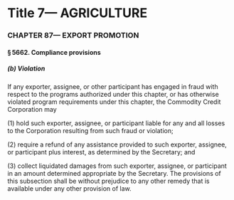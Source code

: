 
# Title 7— AGRICULTURE
### CHAPTER 87— EXPORT PROMOTION
#### § 5662. Compliance provisions
##### (b) Violation

If any exporter, assignee, or other participant has engaged in fraud with respect to the programs authorized under this chapter, or has otherwise violated program requirements under this chapter, the Commodity Credit Corporation may

(1) hold such exporter, assignee, or participant liable for any and all losses to the Corporation resulting from such fraud or violation;

(2) require a refund of any assistance provided to such exporter, assignee, or participant plus interest, as determined by the Secretary; and

(3) collect liquidated damages from such exporter, assignee, or participant in an amount determined appropriate by the Secretary. The provisions of this subsection shall be without prejudice to any other remedy that is available under any other provision of law.
